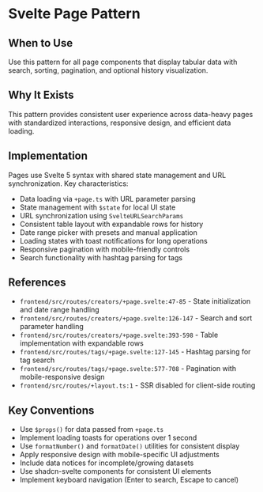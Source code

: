 # Svelte Page Pattern

## When to Use
Use this pattern for all page components that display tabular data with search, sorting, pagination, and optional history visualization.

## Why It Exists
This pattern provides consistent user experience across data-heavy pages with standardized interactions, responsive design, and efficient data loading.

## Implementation
Pages use Svelte 5 syntax with shared state management and URL synchronization. Key characteristics:

- Data loading via `+page.ts` with URL parameter parsing
- State management with `$state` for local UI state
- URL synchronization using `SvelteURLSearchParams`
- Consistent table layout with expandable rows for history
- Date range picker with presets and manual application
- Loading states with toast notifications for long operations
- Responsive pagination with mobile-friendly controls
- Search functionality with hashtag parsing for tags

## References
- `frontend/src/routes/creators/+page.svelte:47-85` - State initialization and date range handling
- `frontend/src/routes/creators/+page.svelte:126-147` - Search and sort parameter handling
- `frontend/src/routes/creators/+page.svelte:393-598` - Table implementation with expandable rows
- `frontend/src/routes/tags/+page.svelte:127-145` - Hashtag parsing for tag search
- `frontend/src/routes/tags/+page.svelte:577-708` - Pagination with mobile-responsive design
- `frontend/src/routes/+layout.ts:1` - SSR disabled for client-side routing

## Key Conventions
- Use `$props()` for data passed from `+page.ts`
- Implement loading toasts for operations over 1 second
- Use `formatNumber()` and `formatDate()` utilities for consistent display
- Apply responsive design with mobile-specific UI adjustments
- Include data notices for incomplete/growing datasets
- Use shadcn-svelte components for consistent UI elements
- Implement keyboard navigation (Enter to search, Escape to cancel)
